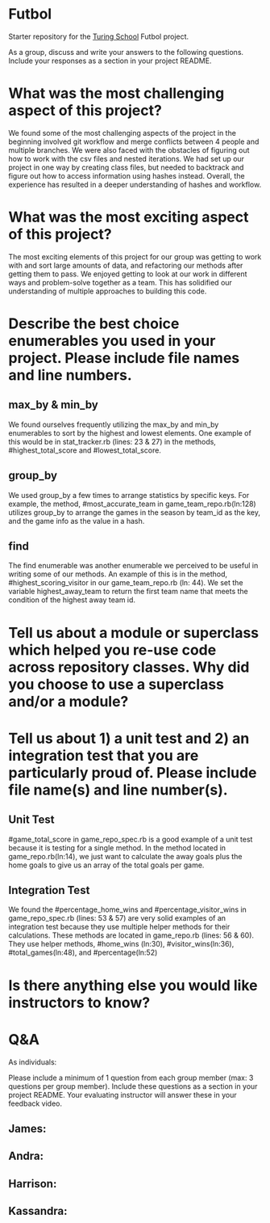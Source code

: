 # Futbol
 
Starter repository for the [Turing School](https://turing.io/) Futbol project.
 
 
As a group, discuss and write your answers to the following questions. Include your responses as a section in your project README.
 
# What was the most challenging aspect of this project?
 
We found some of the most challenging aspects of the project in the beginning involved git workflow and merge conflicts between 4 people and multiple branches. We were also faced with the obstacles of figuring out how to work with the csv files and nested iterations. We had set up our project in one way by creating class files, but needed to backtrack and figure out how to access information using hashes instead. Overall, the experience has resulted in a deeper understanding of hashes and workflow.
 
 
 
 
# What was the most exciting aspect of this project?
 
The most exciting elements of this project for our group was getting to work with and sort large amounts of data, and refactoring our methods after getting them to pass. We enjoyed getting to look at our work in different ways and problem-solve together as a team. This has solidified our understanding of multiple approaches to building this code.

 
 
 
# Describe the best choice enumerables you used in your project. Please include file names and line numbers.
 
## max_by & min_by
We found ourselves frequently utilizing the max_by and min_by enumerables to sort by the highest and lowest elements. One example of this would be in stat_tracker.rb (lines: 23 & 27) in the methods, #highest_total_score and #lowest_total_score.
 
## group_by
We used group_by a few times to arrange statistics by specific keys. For example, the method, #most_accurate_team in game_team_repo.rb(ln:128) utilizes group_by to arrange the games in the season by team_id as the key, and the game info as the value in a hash.
 
## find
The find enumerable was another enumerable we perceived to be useful in writing some of our methods. An example of this is in the method, #highest_scoring_visitor in our game_team_repo.rb (ln: 44). We set the variable highest_away_team to return the first team name that meets the condition of the highest away team id.
 
 
 
 
# Tell us about a module or superclass which helped you re-use code across repository classes. Why did you choose to use a superclass and/or a module?
 
 
 
 
# Tell us about 1) a unit test and 2) an integration test that you are particularly proud of. Please include file name(s) and line number(s).
 
## Unit Test
#game_total_score in game_repo_spec.rb is a good example of a unit test because it is testing for a single method. In the method located in game_repo.rb(ln:14), we just want to calculate the away goals plus the home goals to give us an array of the total goals per game.
 
## Integration Test
We found the #percentage_home_wins and #percentage_visitor_wins in game_repo_spec.rb (lines: 53 & 57) are very solid examples of an integration test because they use multiple helper methods for their calculations.
These methods are located in game_repo.rb (lines: 56 & 60). They use helper methods, #home_wins (ln:30), #visitor_wins(ln:36), #total_games(ln:48), and #percentage(ln:52)
 
 
 
 
# Is there anything else you would like instructors to know?
 
 
 
 
# Q&A
As individuals:
 
Please include a minimum of 1 question from each group member (max: 3 questions per group member). Include these questions as a section in your project README. Your evaluating instructor will answer these in your feedback video.
 
## James:
 
## Andra:
 
## Harrison:
 
## Kassandra:

